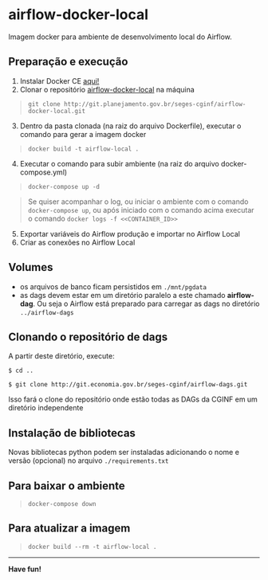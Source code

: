 # airflow-docker-local

Imagem docker para ambiente de desenvolvimento local do Airflow.

## Preparação e execução

1. Instalar Docker CE [aqui!](https://docs.docker.com/get-docker/)
2. Clonar o repositório [airflow-docker-local](https://git.economia.gov.br/seges-cginf/airflow-docker-local) na máquina
> ```git clone http://git.planejamento.gov.br/seges-cginf/airflow-docker-local.git```
3. Dentro da pasta clonada (na raiz do arquivo Dockerfile), executar o comando para gerar a imagem docker
> ```docker build -t airflow-local .```
4. Executar o comando para subir ambiente (na raiz do arquivo docker-compose.yml)
> ```docker-compose up -d```

> Se quiser acompanhar o log, ou iniciar o ambiente com o comando ```docker-compose up```, ou após iniciado com o comando acima executar o comando ```docker logs -f <<CONTAINER_ID>>```

5. Exportar variáveis do Airflow produção e importar no Airflow Local
6. Criar as conexões no Airflow Local

## Volumes

* os arquivos de banco ficam persistidos em ```./mnt/pgdata```
* as dags devem estar em um diretório paralelo a este chamado **airflow-dag**. Ou seja o Airflow está preparado para carregar as dags no diretório ```../airflow-dags```

## Clonando o repositório de dags

A partir deste diretório, execute:

```$ cd ..```

```$ git clone http://git.economia.gov.br/seges-cginf/airflow-dags.git```

Isso fará o clone do repositório onde estão todas as DAGs da CGINF em um diretório independente

## Instalação de bibliotecas

Novas bibliotecas python podem ser instaladas adicionando o nome e versão (opcional) no arquivo ```./requirements.txt```

## Para baixar o ambiente

> ```docker-compose down```

## Para atualizar a imagem

> ```docker build --rm -t airflow-local .```

---
**Have fun!**

